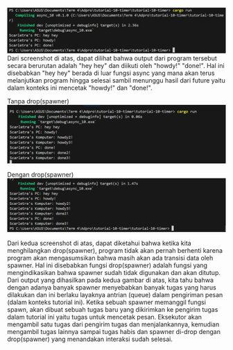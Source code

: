 ![Screenshot commit 1.2](commit-1-2.png)
Dari screenshot di atas, dapat dilihat bahwa output dari program tersebut secara berurutan adalah "hey hey" dan diikuti oleh "howdy!" "done!". Hal ini disebabkan "hey hey" berada di luar fungsi async yang mana akan terus melanjutkan program hingga selesai sambil menunggu hasil dari future yaitu dalam konteks ini mencetak "howdy!" dan "done!".

Tanpa drop(spawner)
![Screenshot commit 1.3 (1)](commit-1-3-1.png)

Dengan drop(spawner)
![Screenshot commit 1.3 (2)](commit-1-3-2.png)

Dari kedua screenshot di atas, dapat diketahui bahwa ketika kita menghilangkan drop(spawner), program tidak akan pernah berhenti karena program akan mengasumsikan bahwa masih akan ada transisi data oleh spawner. Hal ini disebabkan fungsi drop(spawner) adalah fungsi yang mengindikasikan bahwa spawner sudah tidak digunakan dan akan ditutup. Dari output yang dihasilkan pada kedua gambar di atas, kita tahu bahwa dengan adanya banyak spawner menyebabkan banyak tugas yang harus dilakukan dan ini berlaku layaknya antrian (queue) dalam pengiriman pesan (dalam konteks tutorial ini). Ketika sebuah spawner memanggil fungsi spawn, akan dibuat sebuah tugas baru yang dikirimkan ke pengirim tugas dalam tutorial ini yaitu tugas untuk mencetak pesan. Eksekutor akan mengambil satu tugas dari pengirim tugas dan menjalankannya, kemudian mengambil tugas lainnya sampai tugas habis dan spawner di-drop dengan drop(spawner) yang menandakan interaksi sudah selesai. 

